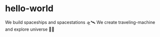 # hello-world
We build spaceships and spacestations 🛸🛰
We create traveling-machine and explore universe 🌌✨
